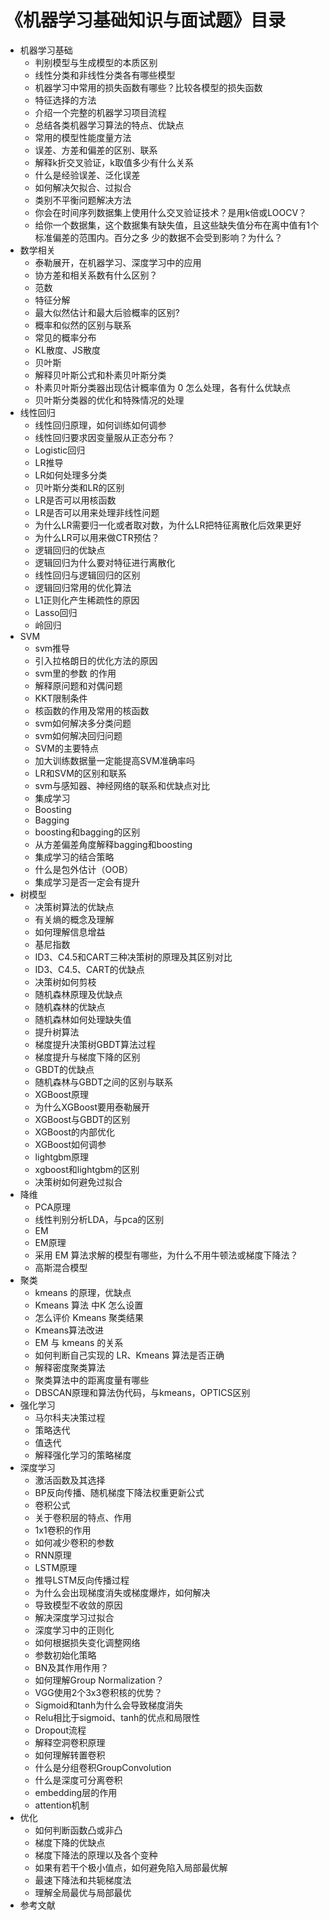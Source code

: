 # 《机器学习基础知识与面试题》目录

- 机器学习基础
  - 判别模型与生成模型的本质区别
  - 线性分类和非线性分类各有哪些模型
  - 机器学习中常用的损失函数有哪些？比较各模型的损失函数
  - 特征选择的方法
  - 介绍一个完整的机器学习项目流程
  - 总结各类机器学习算法的特点、优缺点
  - 常用的模型性能度量方法
  - 误差、方差和偏差的区别、联系
  - 解释k折交叉验证，k取值多少有什么关系
  - 什么是经验误差、泛化误差
  - 如何解决欠拟合、过拟合
  - 类别不平衡问题解决方法
  - 你会在时间序列数据集上使用什么交叉验证技术？是用k倍或LOOCV？
  - 给你一个数据集，这个数据集有缺失值，且这些缺失值分布在离中值有1个标准偏差的范围内。百分之多
    少的数据不会受到影响？为什么？
- 数学相关
  - 泰勒展开，在机器学习、深度学习中的应用
  - 协方差和相关系数有什么区别？
  - 范数
  - 特征分解
  - 最大似然估计和最大后验概率的区别?
  - 概率和似然的区别与联系
  - 常见的概率分布
  - KL散度、JS散度
  - 贝叶斯
  - 解释贝叶斯公式和朴素贝叶斯分类
  - 朴素贝叶斯分类器出现估计概率值为 0 怎么处理，各有什么优缺点
  - 贝叶斯分类器的优化和特殊情况的处理
- 线性回归
  - 线性回归原理，如何训练如何调参
  - 线性回归要求因变量服从正态分布？
  - Logistic回归
  - LR推导
  - LR如何处理多分类
  - 贝叶斯分类和LR的区别
  - LR是否可以用核函数
  - LR是否可以用来处理非线性问题
  - 为什么LR需要归一化或者取对数，为什么LR把特征离散化后效果更好
  - 为什么LR可以用来做CTR预估？
  - 逻辑回归的优缺点
  - 逻辑回归为什么要对特征进行离散化
  - 线性回归与逻辑回归的区别
  - 逻辑回归常用的优化算法
  - L1正则化产生稀疏性的原因
  - Lasso回归
  - 岭回归
- SVM
  - svm推导
  - 引入拉格朗日的优化方法的原因
  - svm里的参数 的作用
  - 解释原问题和对偶问题
  - KKT限制条件
  - 核函数的作用及常用的核函数
  - svm如何解决多分类问题
  - svm如何解决回归问题
  - SVM的主要特点
  - 加大训练数据量一定能提高SVM准确率吗
  - LR和SVM的区别和联系
  - svm与感知器、神经网络的联系和优缺点对比
  - 集成学习
  - Boosting
  - Bagging
  - boosting和bagging的区别
  - 从方差偏差角度解释bagging和boosting
  - 集成学习的结合策略
  - 什么是包外估计（OOB）
  - 集成学习是否一定会有提升
- 树模型
  - 决策树算法的优缺点
  - 有关熵的概念及理解
  - 如何理解信息增益
  - 基尼指数
  - ID3、C4.5和CART三种决策树的原理及其区别对比
  - ID3、C4.5、CART的优缺点
  - 决策树如何剪枝
  - 随机森林原理及优缺点
  - 随机森林的优缺点
  - 随机森林如何处理缺失值
  - 提升树算法
  - 梯度提升决策树GBDT算法过程
  - 梯度提升与梯度下降的区别
  - GBDT的优缺点
  - 随机森林与GBDT之间的区别与联系
  - XGBoost原理
  - 为什么XGBoost要用泰勒展开
  - XGBoost与GBDT的区别
  - XGBoost的内部优化
  - XGBoost如何调参
  - lightgbm原理
  - xgboost和lightgbm的区别
  - 决策树如何避免过拟合
- 降维
  - PCA原理
  - 线性判别分析LDA，与pca的区别
  - EM
  - EM原理
  - 采用 EM 算法求解的模型有哪些，为什么不用牛顿法或梯度下降法？
  - 高斯混合模型
- 聚类
  - kmeans 的原理，优缺点
  - Kmeans 算法 中K 怎么设置
  - 怎么评价 Kmeans 聚类结果
  - Kmeans算法改进
  - EM 与 kmeans 的关系
  - 如何判断自己实现的 LR、Kmeans 算法是否正确
  - 解释密度聚类算法
  - 聚类算法中的距离度量有哪些
  - DBSCAN原理和算法伪代码，与kmeans，OPTICS区别
- 强化学习
  - 马尔科夫决策过程
  - 策略迭代
  - 值迭代
  - 解释强化学习的策略梯度
- 深度学习
  - 激活函数及其选择
  - BP反向传播、随机梯度下降法权重更新公式
  - 卷积公式
  - 关于卷积层的特点、作用
  - 1x1卷积的作用
  - 如何减少卷积的参数
  - RNN原理
  - LSTM原理
  - 推导LSTM反向传播过程
  - 为什么会出现梯度消失或梯度爆炸，如何解决
  - 导致模型不收敛的原因
  - 解决深度学习过拟合
  - 深度学习中的正则化
  - 如何根据损失变化调整网络
  - 参数初始化策略
  - BN及其作用作用？
  - 如何理解Group Normalization？
  - VGG使用2个3x3卷积核的优势？
  - Sigmoid和tanh为什么会导致梯度消失
  - Relu相比于sigmoid、tanh的优点和局限性
  - Dropout流程
  - 解释空洞卷积原理
  - 如何理解转置卷积
  - 什么是分组卷积GroupConvolution
  - 什么是深度可分离卷积
  - embedding层的作用
  - attention机制
- 优化
  - 如何判断函数凸或非凸
  - 梯度下降的优缺点
  - 梯度下降法的原理以及各个变种
  - 如果有若干个极小值点，如何避免陷入局部最优解
  - 最速下降法和共轭梯度法
  - 理解全局最优与局部最优
- 参考文献  